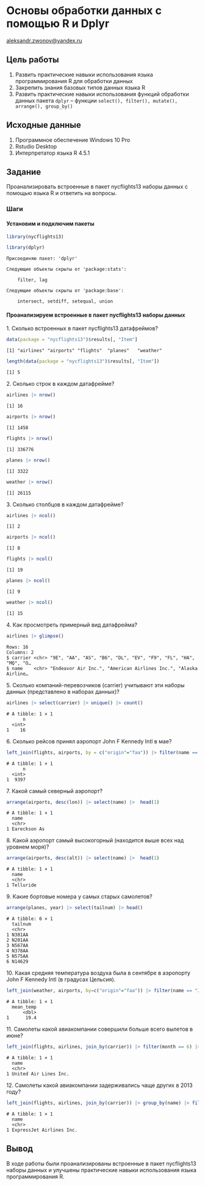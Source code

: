 # Основы обработки данных с помощью R и Dplyr
aleksandr.zwonov@yandex.ru

## Цель работы

1.  Развить практические навыки использования языка программирования R
    для обработки данных
2.  Закрепить знания базовых типов данных языка R
3.  Развить практические навыки использования функций обработки данных
    пакета `dplyr` – функции
    `select(), filter(), mutate(), arrange(), group_by()`

## Исходные данные

1.  Программное обеспечение Windows 10 Pro
2.  Rstudio Desktop
3.  Интерпретатор языка R 4.5.1

## Задание

Проанализировать встроенные в пакет nycflights13 наборы данных с помощью
языка R и ответить на вопросы.

### Шаги

#### Установим и подключим пакеты

``` r
library(nycflights13)
```

``` r
library(dplyr)
```


    Присоединяю пакет: 'dplyr'

    Следующие объекты скрыты от 'package:stats':

        filter, lag

    Следующие объекты скрыты от 'package:base':

        intersect, setdiff, setequal, union

#### Проанализируем встроенные в пакет nycflights13 наборы данных

1\. Сколько встроенных в пакет nycflights13 датафреймов?

``` r
data(package = "nycflights13")$results[, "Item"]
```

    [1] "airlines" "airports" "flights"  "planes"   "weather" 

``` r
length(data(package = "nycflights13")$results[, "Item"])
```

    [1] 5

2\. Сколько строк в каждом датафрейме?

``` r
airlines |> nrow()
```

    [1] 16

``` r
airports |> nrow()
```

    [1] 1458

``` r
flights |> nrow()
```

    [1] 336776

``` r
planes |> nrow()
```

    [1] 3322

``` r
weather |> nrow()
```

    [1] 26115

3\. Сколько столбцов в каждом датафрейме?

``` r
airlines |> ncol()
```

    [1] 2

``` r
airports |> ncol()
```

    [1] 8

``` r
flights |> ncol()
```

    [1] 19

``` r
planes |> ncol()
```

    [1] 9

``` r
weather |> ncol()
```

    [1] 15

4\. Как просмотреть примерный вид датафрейма?

``` r
airlines |> glimpse()
```

    Rows: 16
    Columns: 2
    $ carrier <chr> "9E", "AA", "AS", "B6", "DL", "EV", "F9", "FL", "HA", "MQ", "O…
    $ name    <chr> "Endeavor Air Inc.", "American Airlines Inc.", "Alaska Airline…

5\. Сколько компаний-перевозчиков (carrier) учитывают эти наборы данных
(представлено в наборах данных)?

``` r
airlines |> select(carrier) |> unique() |> count()
```

    # A tibble: 1 × 1
          n
      <int>
    1    16

6\. Сколько рейсов принял аэропорт John F Kennedy Intl в мае?

``` r
left_join(flights, airports, by = c("origin"="faa")) |> filter(name == "John F Kennedy Intl" & month == 5) |> count()
```

    # A tibble: 1 × 1
          n
      <int>
    1  9397

7\. Какой самый северный аэропорт?

``` r
arrange(airports, desc(lon)) |> select(name) |>  head(1)
```

    # A tibble: 1 × 1
      name        
      <chr>       
    1 Eareckson As

8\. Какой аэропорт самый высокогорный (находится выше всех над уровнем
моря)?

``` r
arrange(airports, desc(alt)) |> select(name) |>  head(1)
```

    # A tibble: 1 × 1
      name     
      <chr>    
    1 Telluride

9\. Какие бортовые номера у самых старых самолетов?

``` r
arrange(planes, year) |> select(tailnum) |> head()
```

    # A tibble: 6 × 1
      tailnum
      <chr>  
    1 N381AA 
    2 N201AA 
    3 N567AA 
    4 N378AA 
    5 N575AA 
    6 N14629 

10\. Какая средняя температура воздуха была в сентябре в аэропорту John
F Kennedy Intl (в градусах Цельсия).

``` r
left_join(weather, airports, by=c("origin"="faa")) |> filter(name == "John F Kennedy Intl" & month == 9) |> summarise(mean_temp = (mean(temp)- 32) / 1.8)
```

    # A tibble: 1 × 1
      mean_temp
          <dbl>
    1      19.4

11\. Самолеты какой авиакомпании совершили больше всего вылетов в июне?

``` r
left_join(flights, airlines, join_by(carrier)) |> filter(month == 6) |> group_by(name) |> summarise(amount = n()) |> arrange(desc(amount)) |> head(1) |> select(name)
```

    # A tibble: 1 × 1
      name                 
      <chr>                
    1 United Air Lines Inc.

12\. Самолеты какой авиакомпании задерживались чаще других в 2013 году?

``` r
left_join(flights, airlines, join_by(carrier)) |> group_by(name) |> filter( arr_delay > 0 & year == 2013) |> group_by(name) |> summarise(n = n()) |> arrange(desc(n)) |> select(name) |> head(1)
```

    # A tibble: 1 × 1
      name                    
      <chr>                   
    1 ExpressJet Airlines Inc.

## Вывод

В ходе работы были проанализированы встроенные в пакет nycflights13
наборы данных и улучшены практические навыки использования языка
программирования R.
